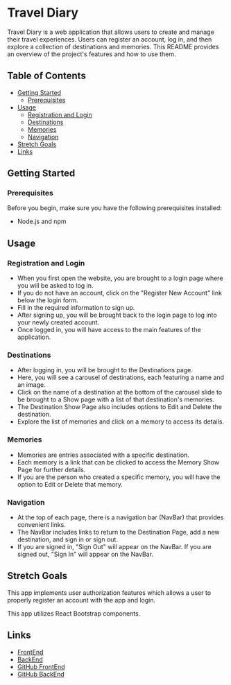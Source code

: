 # Travel Diary

Travel Diary is a web application that allows users to create and manage their travel experiences. Users can register an account, log in, and then explore a collection of destinations and memories. This README provides an overview of the project's features and how to use them.

## Table of Contents

- [Getting Started](#getting-started)
  - [Prerequisites](#prerequisites)
- [Usage](#usage)
  - [Registration and Login](#registration-and-login)
  - [Destinations](#destinations)
  - [Memories](#memories)
  - [Navigation](#navigation)
- [Stretch Goals](#stretch-goals)
- [Links](#links)

## Getting Started

### Prerequisites

Before you begin, make sure you have the following prerequisites installed:

- Node.js and npm

## Usage

### Registration and Login

- When you first open the website, you are brought to a login page where you will be asked to log in.
- If you do not have an account, click on the "Register New Account" link below the login form.
- Fill in the required information to sign up.
- After signing up, you will be brought back to the login page to log into your newly created account.
- Once logged in, you will have access to the main features of the application.

### Destinations

- After logging in, you will be brought to the Destinations page.
- Here, you will see a carousel of destinations, each featuring a name and an image.
- Click on the name of a destination at the bottom of the carousel slide to be brought to a Show page with a list of that destination's memories.
- The Destination Show Page also includes options to Edit and Delete the destination.
- Explore the list of memories and click on a memory to access its details.

### Memories

- Memories are entries associated with a specific destination.
- Each memory is a link that can be clicked to access the Memory Show Page for further details.
- If you are the person who created a specific memory, you will have the option to Edit or Delete that memory.

### Navigation

-  At the top of each page, there is a navigation bar (NavBar) that provides convenient links.
- The NavBar includes links to return to the Destination Page, add a new destination, and sign in or sign out.
- If you are signed in, "Sign Out" will appear on the NavBar. If you are signed out, "Sign In" will appear on the NavBar.

## Stretch Goals

This app implements user authorization features which allows a user to properly register an account with the app and login.

This app utilizes React Bootstrap components.

## Links

- [FrontEnd](https://travel-diary-app.netlify.app/)
- [BackEnd](https://travel-diary-app-odc3.onrender.com/)
- [GitHub FrontEnd](https://github.com/anthuarneck/travel-diary-project-frontend)
- [GitHub BackEnd](https://github.com/anthuarneck/travel-diary-project-backend)